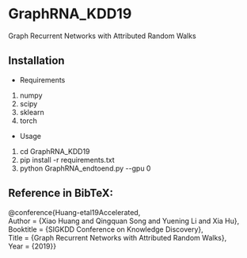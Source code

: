 # GraphRNA_KDD19
Graph Recurrent Networks with Attributed Random Walks

## Installation
- Requirements
1. numpy
2. scipy
3. sklearn
4. torch
- Usage
1. cd GraphRNA_KDD19
2. pip install -r requirements.txt
3. python GraphRNA_endtoend.py --gpu 0

## Reference in BibTeX: 
@conference{Huang-etal19Accelerated,  
Author = {Xiao Huang and Qingquan Song and Yuening Li and Xia Hu},  
Booktitle = {SIGKDD Conference on Knowledge Discovery},  
Title = {Graph Recurrent Networks with Attributed Random Walks},  
Year = {2019}}

